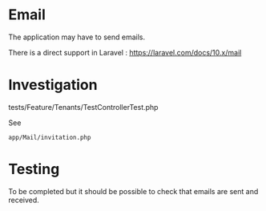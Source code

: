 # Email

The application may have to send emails.

There is a direct support in Laravel : https://laravel.com/docs/10.x/mail

# Investigation

tests/Feature/Tenants/TestControllerTest.php

See

    app/Mail/invitation.php


# Testing

To be completed but it should be possible to check that emails are sent and received.